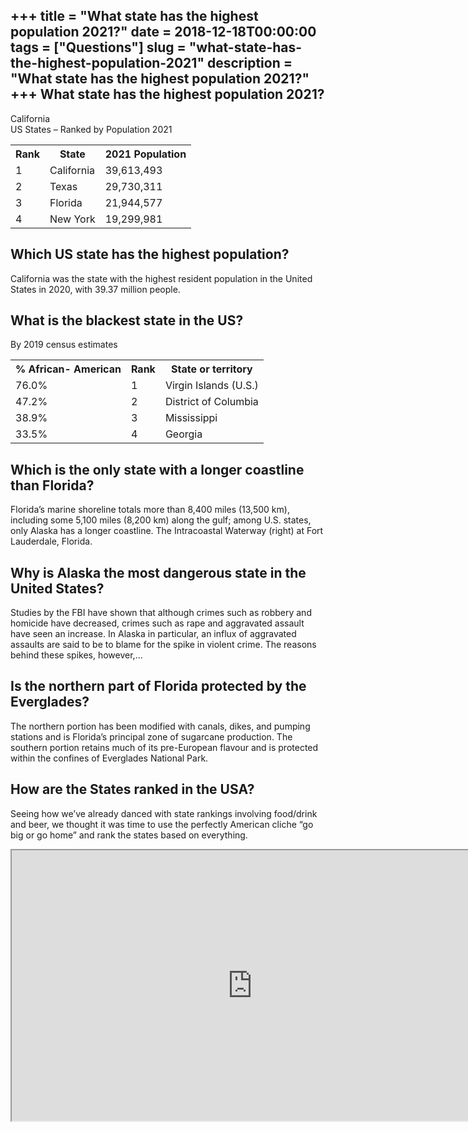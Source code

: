 +++
title = "What state has the highest population 2021?"
date = 2018-12-18T00:00:00
tags = ["Questions"]
slug = "what-state-has-the-highest-population-2021"
description = "What state has the highest population 2021?"
+++
What state has the highest population 2021?
-------------------------------------------

California  
US States – Ranked by Population 2021

<table><tr><th>Rank</th><th>State</th><th>2021 Population</th></tr><tr><td>1</td><td>California</td><td>39,613,493</td></tr><tr><td>2</td><td>Texas</td><td>29,730,311</td></tr><tr><td>3</td><td>Florida</td><td>21,944,577</td></tr><tr><td>4</td><td>New York</td><td>19,299,981</td></tr></table>

Which US state has the highest population?
------------------------------------------

California was the state with the highest resident population in the United States in 2020, with 39.37 million people.

What is the blackest state in the US?
-------------------------------------

By 2019 census estimates

<table><tr><th>% African- American</th><th>Rank</th><th>State or territory</th></tr><tr><td>76.0%</td><td>1</td><td>Virgin Islands (U.S.)</td></tr><tr><td>47.2%</td><td>2</td><td>District of Columbia</td></tr><tr><td>38.9%</td><td>3</td><td>Mississippi</td></tr><tr><td>33.5%</td><td>4</td><td>Georgia</td></tr></table>

Which is the only state with a longer coastline than Florida?
-------------------------------------------------------------

Florida’s marine shoreline totals more than 8,400 miles (13,500 km), including some 5,100 miles (8,200 km) along the gulf; among U.S. states, only Alaska has a longer coastline. The Intracoastal Waterway (right) at Fort Lauderdale, Florida.

Why is Alaska the most dangerous state in the United States?
------------------------------------------------------------

Studies by the FBI have shown that although crimes such as robbery and homicide have decreased, crimes such as rape and aggravated assault have seen an increase. In Alaska in particular, an influx of aggravated assaults are said to be to blame for the spike in violent crime. The reasons behind these spikes, however,…

Is the northern part of Florida protected by the Everglades?
------------------------------------------------------------

The northern portion has been modified with canals, dikes, and pumping stations and is Florida’s principal zone of sugarcane production. The southern portion retains much of its pre-European flavour and is protected within the confines of Everglades National Park.

How are the States ranked in the USA?
-------------------------------------

Seeing how we’ve already danced with state rankings involving food/drink and beer, we thought it was time to use the perfectly American cliche “go big or go home” and rank the states based on everything.

<iframe allow="accelerometer; autoplay; clipboard-write; encrypted-media; gyroscope; picture-in-picture" allowfullscreen="" class="__youtube_prefs__  epyt-is-override  no-lazyload" data-no-lazy="1" data-origheight="433" data-origwidth="770" data-skipgform_ajax_framebjll="" height="433" id="_ytid_18780" loading="lazy" src="https://www.youtube.com/embed/IPm6RPmI5_A?enablejsapi=1&autoplay=0&cc_load_policy=0&cc_lang_pref=&iv_load_policy=1&loop=0&modestbranding=0&rel=1&fs=1&playsinline=0&autohide=2&theme=dark&color=red&controls=1&" title="YouTube player" width="770"></iframe>